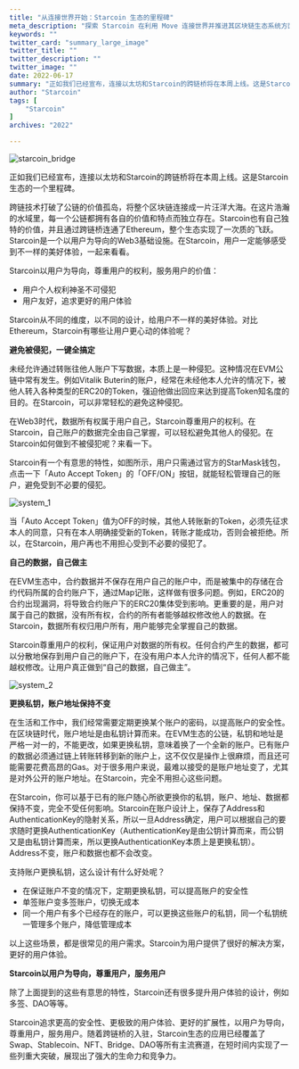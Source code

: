 ```yaml
---
title: "从连接世界开始：Starcoin 生态的里程碑"
meta_description: "探索 Starcoin 在利用 Move 连接世界并推进其区块链生态系统方面的重要里程碑。"
keywords: ""
twitter_card: "summary_large_image"
twitter_title: ""
twitter_description: ""
twitter_image: ""
date: 2022-06-17
summary: "正如我们已经宣布，连接以太坊和Starcoin的跨链桥将在本周上线。这是Starcoin生态的一个里程碑...."
author: "Starcoin"
tags: [
    "Starcoin"
]
archives: "2022"

---
```


![starcoin_bridge](/images/hackathon/starcoin_bridge.jpeg)

正如我们已经宣布，连接以太坊和Starcoin的跨链桥将在本周上线。这是Starcoin生态的一个里程碑。

跨链技术打破了公链的价值孤岛，将整个区块链连接成一片汪洋大海。在这片浩瀚的水域里，每一个公链都拥有各自的价值和特点而独立存在。Starcoin也有自己独特的价值，并且通过跨链桥连通了Ethereum，整个生态实现了一次质的飞跃。Starcoin是一个以用户为导向的Web3基础设施。在Starcoin，用户一定能够感受到不一样的美好体验，一起来看看。

Starcoin以用户为导向，尊重用户的权利，服务用户的价值：

- 用户个人权利神圣不可侵犯
- 用户友好，追求更好的用户体验

Starcoin从不同的维度，以不同的设计，给用户不一样的美好体验。对比Ethereum，Starcoin有哪些让用户更心动的体验呢？

**避免被侵犯，一键全搞定**

未经允许通过转账往他人账户下写数据，本质上是一种侵犯。这种情况在EVM公链中常有发生。例如Vitalik Buterin的账户，经常在未经他本人允许的情况下，被他人转入各种类型的ERC20的Token，强迫他做出回应来达到提高Token知名度的目的。在Starcoin，可以非常轻松的避免这种侵犯。

在Web3时代，数据所有权属于用户自己，Starcoin尊重用户的权利。在Starcoin，自己账户的数据完全由自己掌握，可以轻松避免其他人的侵犯。在Starcoin如何做到不被侵犯呢？来看一下。

Starcoin有一个有意思的特性，如图所示，用户只需通过官方的StarMask钱包，点击一下「Auto Accept Token」的「OFF/ON」按钮，就能轻松管理自己的账户，避免受到不必要的侵犯。

![system_1](/images/hackathon/system_1.jpeg)

当「Auto Accept Token」值为OFF的时候，其他人转账新的Token，必须先征求本人的同意，只有在本人明确接受新的Token，转账才能成功，否则会被拒绝。所以，在Starcoin，用户再也不用担心受到不必要的侵犯了。

**自己的数据，自己做主**

在EVM生态中，合约数据并不保存在用户自己的账户中，而是被集中的存储在合约代码所属的合约账户下，通过Map记账，这样做有很多问题。例如，ERC20的合约出现漏洞，将导致合约账户下的ERC20集体受到影响。更重要的是，用户对属于自己的数据，没有所有权，合约的所有者能够越权修改他人的数据。在Starcoin，数据所有权归用户所有，用户能够完全掌握自己的数据。

Starcoin尊重用户的权利，保证用户对数据的所有权。任何合约产生的数据，都可以分散地保存到用户自己的账户下，在没有用户本人允许的情况下，任何人都不能越权修改。让用户真正做到“自己的数据，自己做主”。

![system_2](/images/hackathon/system_2.jpeg)

**更换私钥，账户地址保持不变**

在生活和工作中，我们经常需要定期更换某个账户的密码，以提高账户的安全性。在区块链时代，账户地址是由私钥计算而来。在EVM生态的公链，私钥和地址是严格一对一的，不能更改，如果更换私钥，意味着换了一个全新的账户。已有账户的数据必须通过链上转账转移到新的账户上，这不仅仅是操作上很麻烦，而且还可能需要花费高昂的Gas。对于很多用户来说，最难以接受的是账户地址变了，尤其是对外公开的账户地址。在Starcoin，完全不用担心这些问题。

在Starcoin，你可以基于已有的账户随心所欲更换你的私钥，账户、地址、数据都保持不变，完全不受任何影响。Starcoin在账户设计上，保存了Address和AuthenticationKey的隐射关系，所以一旦Address确定，用户可以根据自己的要求随时更换AuthenticationKey（AuthenticationKey是由公钥计算而来，而公钥又是由私钥计算而来，所以更换AuthenticationKey本质上是更换私钥）。Address不变，账户和数据也都不会改变。

支持账户更换私钥，这么设计有什么好处呢？

- 在保证账户不变的情况下，定期更换私钥，可以提高账户的安全性
- 单签账户变多签账户，切换无成本
- 同一个用户有多个已经存在的账户，可以更换这些账户的私钥，同一个私钥统一管理多个账户，降低管理成本

以上这些场景，都是很常见的用户需求。Starcoin为用户提供了很好的解决方案，更好的用户体验。

**Starcoin以用户为导向，尊重用户，服务用户**

除了上面提到的这些有意思的特性，Starcoin还有很多提升用户体验的设计，例如多签、DAO等等。

Starcoin追求更高的安全性、更极致的用户体验、更好的扩展性，以用户为导向，尊重用户，服务用户。随着跨链桥的入驻，Starcoin生态的应用已经覆盖了Swap、Stablecoin、NFT、Bridge、DAO等所有主流赛道，在短时间内实现了一些列重大突破，展现出了强大的生命力和竞争力。